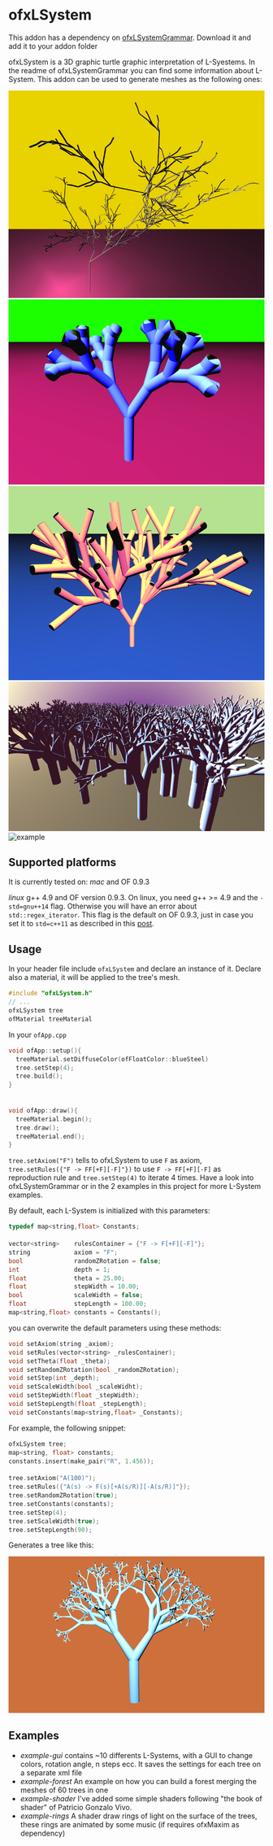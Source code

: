 # ofxLSystem

This addon has a dependency on [ofxLSystemGrammar](https://github.com/edap/ofxLSystemGrammar). Download it and add it to your addon folder

ofxLSystem is a 3D graphic turtle graphic interpretation of L-Syestems. In the readme of ofxLSystemGrammar you can find some information about L-System.
This addon can be used to generate meshes as the following ones:

![example](img/violet.png)
![example](img/green.png)
![example](img/yellow.png)
![example](img/forest.png)
![example](img/rings.gif)

## Supported platforms

It is currently tested on:
*mac* and OF  0.9.3

*linux* g++ 4.9 and OF version 0.9.3. On linux, you need g++ >= 4.9 and the `-std=gnu++14` flag. Otherwise you will have an error about `std::regex_iterator`. This flag is the default on OF 0.9.3, just in case you set it to `std=c++11` as described in this [post]( https://forum.openframeworks.cc/t/openframeworks-0-9-qtcreator/21312/7).

## Usage

In your header file include `ofxLSystem` and declare an instance of it. Declare also a material, it will be applied to the tree's mesh.

```cpp
#include "ofxLSystem.h"
// ...
ofxLSystem tree
ofMaterial treeMaterial
```

In your `ofApp.cpp`

```cpp
void ofApp::setup(){
  treeMaterial.setDiffuseColor(ofFloatColor::blueSteel)
  tree.setStep(4);
  tree.build();
}


void ofApp::draw(){
  treeMaterial.begin();
  tree.draw();
  treeMaterial.end();
}
```

`tree.setAxiom("F")` tells to ofxLSystem to use `F` as axiom, `tree.setRules({"F -> FF[+F][-F]"})` to use `F -> FF[+F][-F]` as reproduction rule and `tree.setStep(4)` to iterate 4 times. Have a look into ofxLSystemGrammar or in the 2 examples in this project for more L-System examples.

By default, each L-System is initialized with this parameters:

```cpp
typedef map<string,float> Constants;

vector<string>    rulesContainer = {"F -> F[+F][-F]"};
string            axiom = "F";
bool              randomZRotation = false;
int               depth = 1;
float             theta = 25.00;
float             stepWidth = 10.00;
bool              scaleWidth = false;
float             stepLength = 100.00;
map<string,float> constants = Constants();
```

you can overwrite the default parameters using these methods:

```cpp
void setAxiom(string _axiom);
void setRules(vector<string> _rulesContainer);
void setTheta(float _theta);
void setRandomZRotation(bool _randomZRotation);
void setStep(int _depth);
void setScaleWidth(bool _scaleWidht);
void setStepWidth(float _stepWidth);
void setStepLength(float _stepLength);
void setConstants(map<string,float> _Constants);
```

For example, the following snippet:

```cpp
ofxLSystem tree;
map<string, float> constants;
constants.insert(make_pair("R", 1.456));

tree.setAxiom("A(100)");
tree.setRules({"A(s) -> F(s)[+A(s/R)][-A(s/R)]"});
tree.setRandomZRotation(true);
tree.setConstants(constants);
tree.setStep(4);
tree.setScaleWidth(true);
tree.setStepLength(90);
```

Generates a tree like this:

![example](img/scaleWidth.png)



## Examples

- *example-gui* contains ~10 differents L-Systems, with a GUI to change colors, rotation angle, n steps ecc. It saves the settings for each tree on a separate xml file
- *example-forest* An example on how you can build a forest merging the meshes of 60 trees in one  
- *example-shader* I've added some simple shaders following "the book of shader" of Patricio Gonzalo Vivo.
- *example-rings* A shader draw rings of light on the surface of the trees, these rings are animated by some music (if requires ofxMaxim as dependency)
